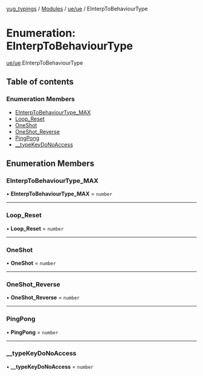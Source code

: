 [yug_typings](../README.md) / [Modules](../modules.md) / [ue/ue](../modules/ue_ue.md) / EInterpToBehaviourType

# Enumeration: EInterpToBehaviourType

[ue/ue](../modules/ue_ue.md).EInterpToBehaviourType

## Table of contents

### Enumeration Members

- [EInterpToBehaviourType\_MAX](ue_ue.EInterpToBehaviourType.md#einterptobehaviourtype_max)
- [Loop\_Reset](ue_ue.EInterpToBehaviourType.md#loop_reset)
- [OneShot](ue_ue.EInterpToBehaviourType.md#oneshot)
- [OneShot\_Reverse](ue_ue.EInterpToBehaviourType.md#oneshot_reverse)
- [PingPong](ue_ue.EInterpToBehaviourType.md#pingpong)
- [\_\_typeKeyDoNoAccess](ue_ue.EInterpToBehaviourType.md#__typekeydonoaccess)

## Enumeration Members

### EInterpToBehaviourType\_MAX

• **EInterpToBehaviourType\_MAX** = `number`

___

### Loop\_Reset

• **Loop\_Reset** = `number`

___

### OneShot

• **OneShot** = `number`

___

### OneShot\_Reverse

• **OneShot\_Reverse** = `number`

___

### PingPong

• **PingPong** = `number`

___

### \_\_typeKeyDoNoAccess

• **\_\_typeKeyDoNoAccess** = `number`
